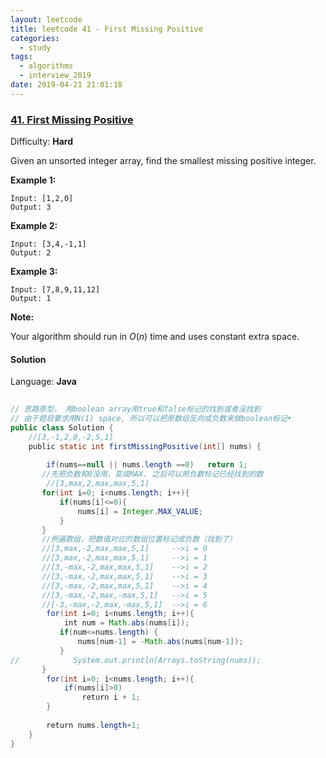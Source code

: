```yaml
---
layout: leetcode
title: leetcode 41 - First Missing Positive
categories:
  - study
tags:
  - algorithms
  - interview_2019
date: 2019-04-21 21:01:18
---
```

### [41\. First Missing Positive](https://leetcode.com/problems/first-missing-positive/)

Difficulty: **Hard**


Given an unsorted integer array, find the smallest missing positive integer.

**Example 1:**

```
Input: [1,2,0]
Output: 3
```

**Example 2:**

```
Input: [3,4,-1,1]
Output: 2
```

**Example 3:**

```
Input: [7,8,9,11,12]
Output: 1
```

**Note:**

Your algorithm should run in _O_(_n_) time and uses constant extra space.


#### Solution

Language: **Java**

```java
​
// 思路原型， 用boolean array用true和false标记的找到或者没找到
// 由于题目要求用N(1) space, 所以可以把原数组反向成负数来做boolean标记•
public class Solution {
    //[3,-1,2,0,-2,5,1]
    public static int firstMissingPositive(int[] nums) {
​
        if(nums==null || nums.length ==0)   return 1;
       //先把负数和0没用，变成MAX. 之后可以用负数标记已经找到的数
        //[3,max,2,max,max,5,1]
       for(int i=0; i<nums.length; i++){
           if(nums[i]<=0){
               nums[i] = Integer.MAX_VALUE;
           }
       }
       //例遍数组，把数值对应的数组位置标记成负数（找到了）
       //[3,max,-2,max,max,5,1]     -->i = 0
       //[3,max,-2,max,max,5,1]     -->i = 1
       //[3,-max,-2,max,max,5,1]    -->i = 2
       //[3,-max,-2,max,max,5,1]    -->i = 3
       //[3,-max,-2,max,max,5,1]    -->i = 4
       //[3,-max,-2,max,-max,5,1]   -->i = 5
       //[-3,-max,-2,max,-max,5,1]  -->i = 6
        for(int i=0; i<nums.length; i++){
            int num = Math.abs(nums[i]);
           if(num<=nums.length) {
               nums[num-1] = -Math.abs(nums[num-1]);
           }
//            System.out.println(Arrays.toString(nums));
       }
        for(int i=0; i<nums.length; i++){
            if(nums[i]>0)
                return i + 1;
        }
​
        return nums.length+1;
    }
}
​
```